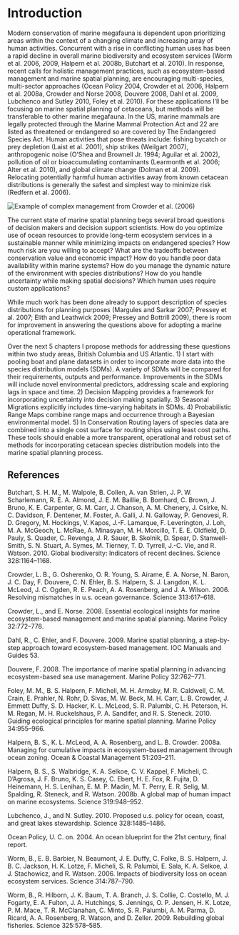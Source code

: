 Introduction
============

Modern conservation of marine megafauna is dependent upon prioritizing
areas within the context of a changing climate and increasing array of
human activities. Concurrent with a rise in conflicting human uses has
been a rapid decline in overall marine biodiversity and ecosystem
services (Worm et al. 2006, 2009, Halpern et al. 2008b, Butchart et al.
2010). In response, recent calls for holistic management practices, such
as ecosystem-based management and marine spatial planning, are
encouraging multi-species, multi-sector approaches (Ocean Policy 2004,
Crowder et al. 2006, Halpern et al. 2008a, Crowder and Norse 2008,
Douvere 2008, Dahl et al. 2009, Lubchenco and Sutley 2010, Foley et al.
2010). For these applications I’ll be focusing on marine spatial
planning of cetaceans, but methods will be transferable to other marine
megafauna. In the US, marine mammals are legally protected through the
Marine Mammal Protection Act and 22 are listed as threatened or
endangered so are covered by The Endangered Species Act. Human
activities that pose threats include: fishing bycatch or prey depletion
(Laist et al. 2001), ship strikes (Weilgart 2007), anthropogenic noise
(O’Shea and Brownell Jr. 1994; Aguilar et al. 2002), pollution of oil or
bioaccumulating contaminants (Learmonth et al. 2006; Alter et al. 2010),
and global climate change (Dolman et al. 2009). Relocating potentially
harmful human activities away from known cetacean distributions is
generally the safest and simplest way to minimize risk (Redfern et al.
2006).

![Example of complex management from Crowder et al.
(2006)](fig/MSP-SoCal_Crowder2006-Science.png)

The current state of marine spatial planning begs several broad
questions of decision makers and decision support scientists. How do you
optimize use of ocean resources to provide long-term ecosystem services
in a sustainable manner while minimizing impacts on endangered species?
How much risk are you willing to accept? What are the tradeoffs between
conservation value and economic impact? How do you handle poor data
availability within marine systems? How do you manage the dynamic nature
of the environment with species distributions? How do you handle
uncertainty while making spatial decisions? Which human uses require
custom applications?

While much work has been done already to support description of species
distributions for planning purposes (Margules and Sarkar 2007; Pressey
et al. 2007; Elith and Leathwick 2009; Pressey and Bottrill 2009), there
is room for improvement in answering the questions above for adopting a
marine operational framework.

Over the next 5 chapters I propose methods for addressing these
questions within two study areas, British Columbia and US Atlantic. 1) I
start with pooling boat and plane datasets in order to incorporate more
data into the species distribution models (SDMs). A variety of SDMs will
be compared for their requirements, outputs and performance.
Improvements in the SDMs will include novel environmental predictors,
addressing scale and exploring lags in space and time. 2) Decision
Mapping provides a framework for incorporating uncertainty into decision
making spatially. 3) Seasonal Migrations explicitly includes
time-varying habitats in SDMs. 4) Probabilistic Range Maps combine range
maps and occurrence through a Bayesian environmental model. 5) In
Conservation Routing layers of species data are combined into a single
cost surface for routing ships using least cost paths. These tools
should enable a more transparent, operational and robust set of methods
for incorporating cetacean species distribution models into the marine
spatial planning process.

References
----------

Butchart, S. H. M., M. Walpole, B. Collen, A. van Strien, J. P. W.
Scharlemann, R. E. A. Almond, J. E. M. Baillie, B. Bomhard, C. Brown, J.
Bruno, K. E. Carpenter, G. M. Carr, J. Chanson, A. M. Chenery, J.
Csirke, N. C. Davidson, F. Dentener, M. Foster, A. Galli, J. N.
Galloway, P. Genovesi, R. D. Gregory, M. Hockings, V. Kapos, J.-F.
Lamarque, F. Leverington, J. Loh, M. A. McGeoch, L. McRae, A. Minasyan,
M. H. Morcillo, T. E. E. Oldfield, D. Pauly, S. Quader, C. Revenga, J.
R. Sauer, B. Skolnik, D. Spear, D. Stanwell-Smith, S. N. Stuart, A.
Symes, M. Tierney, T. D. Tyrrell, J.-C. Vie, and R. Watson. 2010. Global
biodiversity: Indicators of recent declines. Science 328:1164–1168.

Crowder, L. B., G. Osherenko, O. R. Young, S. Airame, E. A. Norse, N.
Baron, J. C. Day, F. Douvere, C. N. Ehler, B. S. Halpern, S. J. Langdon,
K. L. McLeod, J. C. Ogden, R. E. Peach, A. A. Rosenberg, and J. A.
Wilson. 2006. Resolving mismatches in u.s. ocean governance. Science
313:617–618.

Crowder, L., and E. Norse. 2008. Essential ecological insights for
marine ecosystem-based management and marine spatial planning. Marine
Policy 32:772–778.

Dahl, R., C. Ehler, and F. Douvere. 2009. Marine spatial planning, a
step-by-step approach toward ecosystem-based management. IOC Manuals and
Guides 53.

Douvere, F. 2008. The importance of marine spatial planning in advancing
ecosystem-based sea use management. Marine Policy 32:762–771.

Foley, M. M., B. S. Halpern, F. Micheli, M. H. Armsby, M. R. Caldwell,
C. M. Crain, E. Prahler, N. Rohr, D. Sivas, M. W. Beck, M. H. Carr, L.
B. Crowder, J. Emmett Duffy, S. D. Hacker, K. L. McLeod, S. R. Palumbi,
C. H. Peterson, H. M. Regan, M. H. Ruckelshaus, P. A. Sandifer, and R.
S. Steneck. 2010. Guiding ecological principles for marine spatial
planning. Marine Policy 34:955–966.

Halpern, B. S., K. L. McLeod, A. A. Rosenberg, and L. B. Crowder. 2008a.
Managing for cumulative impacts in ecosystem-based management through
ocean zoning. Ocean & Coastal Management 51:203–211.

Halpern, B. S., S. Walbridge, K. A. Selkoe, C. V. Kappel, F. Micheli, C.
D’Agrosa, J. F. Bruno, K. S. Casey, C. Ebert, H. E. Fox, R. Fujita, D.
Heinemann, H. S. Lenihan, E. M. P. Madin, M. T. Perry, E. R. Selig, M.
Spalding, R. Steneck, and R. Watson. 2008b. A global map of human impact
on marine ecosystems. Science 319:948–952.

Lubchenco, J., and N. Sutley. 2010. Proposed u.s. policy for ocean,
coast, and great lakes stewardship. Science 328:1485–1486.

Ocean Policy, U. C. on. 2004. An ocean blueprint for the 21st century,
final report.

Worm, B., E. B. Barbier, N. Beaumont, J. E. Duffy, C. Folke, B. S.
Halpern, J. B. C. Jackson, H. K. Lotze, F. Micheli, S. R. Palumbi, E.
Sala, K. A. Selkoe, J. J. Stachowicz, and R. Watson. 2006. Impacts of
biodiversity loss on ocean ecosystem services. Science 314:787–790.

Worm, B., R. Hilborn, J. K. Baum, T. A. Branch, J. S. Collie, C.
Costello, M. J. Fogarty, E. A. Fulton, J. A. Hutchings, S. Jennings, O.
P. Jensen, H. K. Lotze, P. M. Mace, T. R. McClanahan, C. Minto, S. R.
Palumbi, A. M. Parma, D. Ricard, A. A. Rosenberg, R. Watson, and D.
Zeller. 2009. Rebuilding global fisheries. Science 325:578–585.
